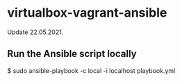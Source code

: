 # virtualbox-vagrant-ansible

Update 22.05.2021.

## Run the Ansible script locally
$ sudo ansible-playbook -c local -i localhost playbook.yml


